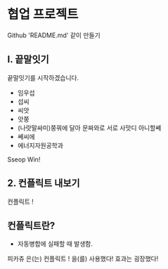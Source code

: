 # 협업 프로젝트
Github 'README.md' 같이 만들기



## I. 끝말잇기

끝말잇기를 시작하겠습니다.

- 임우섭
- 섭씨
- 씨앗
- 앗쭝
- (나랏말싸미)쭝꿔에 달아 문짜와로 서로 사맛디 아니할쎼
- 쎼씨에
- 에너지자원공학과

Sseop Win!

## 2. 컨플릭트 내보기
컨플릭트 !


## 컨플릭트란?
- 자동병합에 실패할 때 발생함.

피카츄 은(는) 컨플릭트 ! 을(를) 사용했다!
효과는 굉장했다!